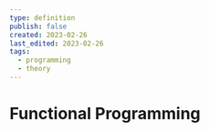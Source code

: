 ```yaml
---
type: definition
publish: false
created: 2023-02-26
last_edited: 2023-02-26
tags:
  - programming
  - theory
---
```

# Functional Programming
